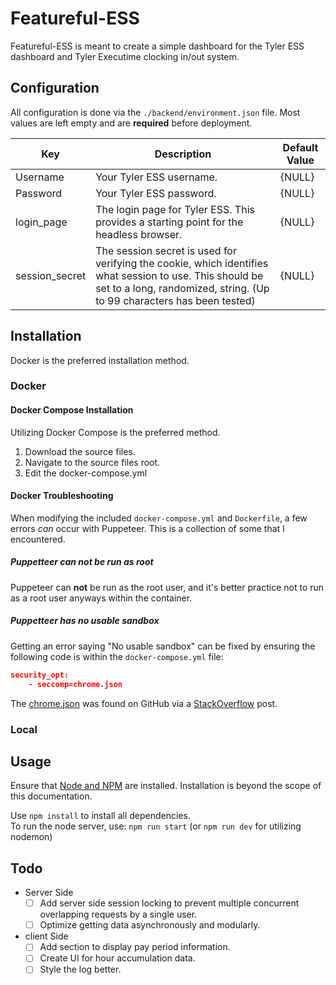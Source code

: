 # Featureful-ESS

Featureful-ESS is meant to create a simple dashboard for the Tyler ESS dashboard and Tyler Executime clocking in/out system.

## Configuration

All configuration is done via the ```./backend/environment.json``` file.
Most values are left empty and are **required** before deployment.

| Key | Description | Default Value |
| --- | --- | --- |
| Username | Your Tyler ESS username. | {NULL} |
| Password | Your Tyler ESS password. | {NULL} |
| login_page | The login page for Tyler ESS. This provides a starting point for the headless browser. | {NULL} |
| session_secret | The session secret is used for verifying the cookie, which identifies what session to use. This should be set to a long, randomized, string. (Up to 99 characters has been tested) | {NULL} |

## Installation

Docker is the preferred installation method.

### Docker

#### 

#### Docker Compose Installation

Utilizing Docker Compose is the preferred method.

1. Download the source files.
2. Navigate to the source files root.
3. Edit the docker-compose.yml

#### Docker Troubleshooting

When modifying the included ```docker-compose.yml``` and ```Dockerfile```, a few errors *can* occur with Puppeteer. This is a collection of some that I encountered.

##### Puppetteer can not be run as root

Puppeteer can **not** be run as the root user, and it's better practice not to run as a root user anyways within the container.

##### Puppetteer has no usable sandbox

Getting an error saying "No usable sandbox" can be fixed by ensuring the following code is within the ```docker-compose.yml``` file:

```json
security_opt: 
    - seccomp=chrome.json
```

The [chrome.json](https://github.com/jessfraz/dotfiles/blob/master/etc/docker/seccomp/chrome.json) was found on GitHub via a [StackOverflow](https://stackoverflow.com/questions/62345581/node-js-puppeteer-on-docker-no-usable-sandbox) post.

### Local

## Usage

Ensure that [Node and NPM](https://docs.npmjs.com/downloading-and-installing-node-js-and-npm) are installed. Installation is beyond the scope of this documentation.

Use ```npm install``` to install all dependencies.  
To run the node server, use: ```npm run start``` (or ```npm run dev``` for utilizing nodemon)

## Todo

- Server Side
    - [ ] Add server side session locking to prevent multiple concurrent overlapping requests by a single user.
    - [ ] Optimize getting data asynchronously and modularly.
- client Side
    - [ ] Add section to display pay period information.
    - [ ] Create UI for hour accumulation data.
    - [ ] Style the log better.